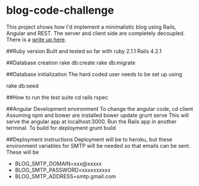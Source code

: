 # blog-code-challenge
This project shows how I'd implement a minimalistic blog using Rails, Angular and REST.  The server and client side are completely decoupled. There is a [write up here](http://blog.guyroberts.co.uk/?p=3230).

##Ruby version
Built and tested so far with ruby 2.1.1
Rails 4.2.1


##Database creation
rake db:create
rake db:migrate

##Database initialization
The hard coded user needs to be set up using

rake db:seed 

##How to run the test suite
cd rails
rspec

##Angular Development environment
To change the angular code, 
cd client
Assuming npm and bower are installed
bower update
grunt serve 
This will serve the angular app at localhost:3000. Run the Rails app in another terminal.
To build for deployment
grunt build


##Deployment instructions
Deployment will be to heroku,  but these environment variables for SMTP will be needed so that emails can be sent.  These will be 

* BLOG_SMTP_DOMAIN=xxx@xxxxx
* BLOG_SMTP_PASSWORD=xxxxxxxxxx
* BLOG_SMTP_ADDRESS=smtp.gmail.com

